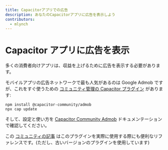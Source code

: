 ```yaml
---
title: Capacitorアプリでの広告
description: あなたのCapacitorアプリに広告を表示しよう
contributors:
  - mlynch
---
```


# Capacitor アプリに広告を表示

多くの消費者向けアプリは、収益を上げるために広告を表示する必要があります。

モバイルアプリの広告ネットワークで最も人気があるのは Google Admob ですが、これをすぐ使うための [コミュニティ管理の Capacitor プラグイン](https://github.com/capacitor-community/admob) があります:

```shell
npm install @capacitor-community/admob
npx cap update
```

そして、設定と使い方を [Capacitor Community Admob](https://github.com/capacitor-community/admob) ドキュメンテーションで確認してください。

この [コミュニティの記事](https://medium.com/enappd/implement-admob-in-ionic-react-capacitor-apps-ebc7af360b41) はこのプラグインを実際に使用する際にも便利なリファレンスです。(ただし、古いバージョンのプラグインを使用しています)
